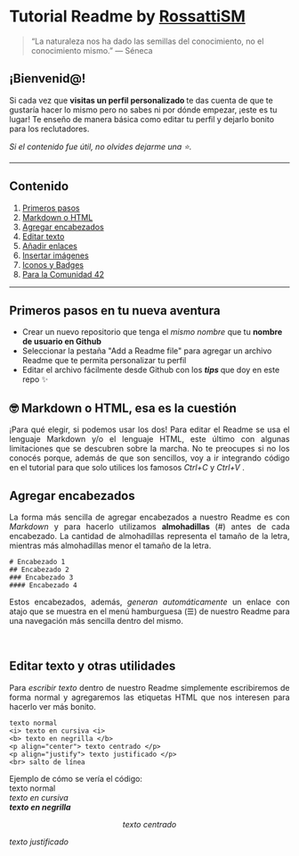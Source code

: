 # Tutorial Readme by <a href="https://github.com/RossattiSM"> RossattiSM </a>

> “La naturaleza nos ha dado las semillas del conocimiento, no el conocimiento mismo.” ― Séneca

## ¡Bienvenid@!

Si cada vez que <b> visitas un perfil personalizado </b> te das cuenta de que te gustaría hacer lo mismo pero no sabes ni por dónde empezar, ¡este es tu lugar! 
Te enseño de manera básica como editar tu perfil y dejarlo bonito para los reclutadores. <br>

<i> Si el contenido fue útil, no olvides dejarme una ⭐. </i> <br>

<hr>

## Contenido 
<p align="center">
  <ol>
    <li> <a href="https://github.com/RossattiSM/tutorial-readme/blob/main/README.md#primeros-pasos-en-tu-nueva-aventura"> Primeros pasos </a> </li>
    <li> <a href="https://github.com/RossattiSM/tutorial-readme/blob/main/README.md#-markdown-o-html-esa-es-la-cuesti%C3%B3n"> Markdown o HTML </a> </li>
    <li> <a href="https://github.com/RossattiSM/tutorial-readme#agregar-encabezados"> Agregar encabezados </a> </li>
    <li> <a href=""> Editar texto </a> </li>
    <li> <a href=""> Añadir enlaces </a> </li>
    <li> <a href=""> Insertar imágenes </a> </li>
    <li> <a href=""> Iconos y Badges </a> </li>
    <li> <a href=""> Para la Comunidad 42 </a> </li>
    
  </ol>
</p>

<hr>

## Primeros pasos en tu nueva aventura 

<p align="justify">
<ul>
  <li> Crear un nuevo repositorio que tenga el <i> mismo nombre </i> que tu <b> nombre de usuario en Github </b> </li> 
  <li> Seleccionar la pestaña </i> "Add a Readme file" para agregar un archivo Readme que te permita personalizar tu perfil </li> 
  <li> Editar el archivo fácilmente desde Github con los <b> <i> tips </i> </b> que doy en este repo ✨ </li> 
</ul>
 </p>

## 🤓 Markdown o HTML, esa es la cuestión 

<p align="justify">
¡Para qué elegir, si podemos usar los dos! Para editar el Readme se usa el lenguaje Markdown y/o el lenguaje HTML, este último con algunas limitaciones que se descubren sobre la marcha. No te preocupes si no los conocés porque, además de que son sencillos, voy a ir integrando código en el tutorial para que solo utilices los famosos <i> Ctrl+C </i> y <i> Ctrl+V </i>.
 </p>

## Agregar encabezados
<p align="justify">
La forma más sencilla de agregar encabezados a nuestro Readme es con <i> Markdown </i> y para hacerlo utilizamos <b> almohadillas </b> (#) antes de cada encabezado. La cantidad de almohadillas representa el tamaño de la letra, mientras más almohadillas menor el tamaño de la letra.
 </p>
 
```
# Encabezado 1
## Encabezado 2
### Encabezado 3
#### Encabezado 4
```
<p align="justify">
Estos encabezados, además, <i> generan automáticamente </i> un enlace con atajo que se muestra en el menú hamburguesa (☰) de nuestro Readme para una navegación más sencilla dentro del mismo.
</p> <br>

## Editar texto y otras utilidades
<p align="justify">
Para <i> escribir texto </i> dentro de nuestro Readme simplemente escribiremos de forma normal y agregaremos las etiquetas HTML que nos interesen para hacerlo ver más bonito.
 </p>
 
 ```
texto normal
<i> texto en cursiva <i>
<b> texto en negrilla </b>
<p align="center"> texto centrado </p>
<p align="justify"> texto justificado </p>
<br> salto de línea
```

Ejemplo de cómo se vería el código: <br>
texto normal <br> 
<i> texto en cursiva <i> <br> 
<b> texto en negrilla </b> <br> 
<p align="center"> texto centrado </p>
<p align="justify"> texto justificado </p>
